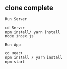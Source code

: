 ## clone complete


`Run Server`  
``` 
cd Server
npm install/ yarn install
node index.js
```

`Run App`

```
cd React
npm install / yarn install 
npm start
```




